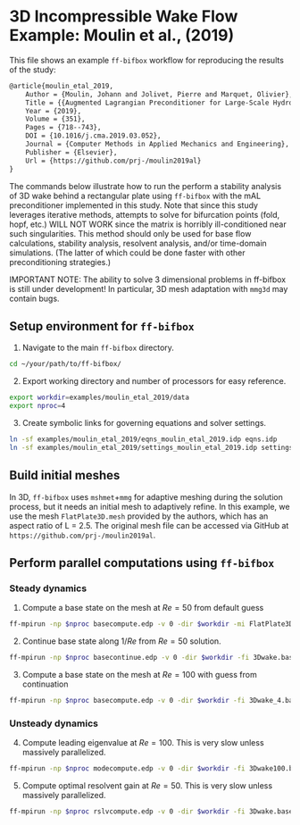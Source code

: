 # 3D Incompressible Wake Flow Example: Moulin et al., (2019)
This file shows an example `ff-bifbox` workflow for reproducing the results of the study:
```tex
@article{moulin_etal_2019,
    Author = {Moulin, Johann and Jolivet, Pierre and Marquet, Olivier},
    Title = {{Augmented Lagrangian Preconditioner for Large-Scale Hydrodynamic Stability Analysis}},
    Year = {2019},
    Volume = {351},
    Pages = {718--743},
    DOI = {10.1016/j.cma.2019.03.052},
    Journal = {Computer Methods in Applied Mechanics and Engineering},
    Publisher = {Elsevier},
    Url = {https://github.com/prj-/moulin2019al}
}
```
The commands below illustrate how to run the perform a stability analysis of 3D wake behind a rectangular plate using `ff-bifbox` with the mAL preconditioner implemented in this study. Note that since this study leverages iterative methods, attempts to solve for bifurcation points (fold, hopf, etc.) WILL NOT WORK since the matrix is horribly ill-conditioned near such singularities. This method should only be used for base flow calculations, stability analysis, resolvent analysis, and/or time-domain simulations. (The latter of which could be done faster with other preconditioning strategies.)

IMPORTANT NOTE: The ability to solve 3 dimensional problems in ff-bifbox is still under development! In particular, 3D mesh adaptation with `mmg3d` may contain bugs. 

## Setup environment for `ff-bifbox`
1. Navigate to the main `ff-bifbox` directory.
```sh
cd ~/your/path/to/ff-bifbox/
```

2. Export working directory and number of processors for easy reference.
```sh
export workdir=examples/moulin_etal_2019/data
export nproc=4
```

3. Create symbolic links for governing equations and solver settings.
```sh
ln -sf examples/moulin_etal_2019/eqns_moulin_etal_2019.idp eqns.idp
ln -sf examples/moulin_etal_2019/settings_moulin_etal_2019.idp settings.idp
```

## Build initial meshes
In 3D, `ff-bifbox` uses `mshmet`+`mmg` for adaptive meshing during the solution process, but it needs an initial mesh to adaptively refine. In this example, we use the mesh `FlatPlate3D.mesh` provided by the authors, which has an aspect ratio of L = 2.5. The original mesh file can be accessed via GitHub at `https://github.com/prj-/moulin2019al`.

## Perform parallel computations using `ff-bifbox`

### Steady dynamics
1. Compute a base state on the mesh at $Re=50$ from default guess
```sh
ff-mpirun -np $nproc basecompute.edp -v 0 -dir $workdir -mi FlatPlate3D.mesh -fo 3Dwake -1/Re 0.02 -gamma 0.6
```

2. Continue base state along $1/Re$ from $Re=50$ solution.
```sh
ff-mpirun -np $nproc basecontinue.edp -v 0 -dir $workdir -fi 3Dwake.base -param 1/Re -h0 -5 -kmax 4 -snes_max_it 20 -scount 2 -maxcount 4
```

3. Compute a base state on the mesh at $Re=100$ with guess from continuation
```sh
ff-mpirun -np $nproc basecompute.edp -v 0 -dir $workdir -fi 3Dwake_4.base -fo 3Dwake100 -1/Re 0.01
```

### Unsteady dynamics
4. Compute leading eigenvalue at $Re=100$. This is very slow unless massively parallelized.
```sh
ff-mpirun -np $nproc modecompute.edp -v 0 -dir $workdir -fi 3Dwake100.base -fo 3Dwake -eps_target 0.1+0.6i -eps_nev 5 -eps_ncv 15 -eps_tol 1e-6 -recycle 5 -shiftPrecon 1 -st_ksp_converged_reason -eps_pos_gen_non_hermitian
```

5. Compute optimal resolvent gain at $Re=50$. This is very slow unless massively parallelized.
```sh
ff-mpirun -np $nproc rslvcompute.edp -v 0 -dir $workdir -fi 3Dwake.base -fo 3Dwake -omega 1 -recycle 5 -shiftPrecon 1 -eps_tol 1e-6
```
